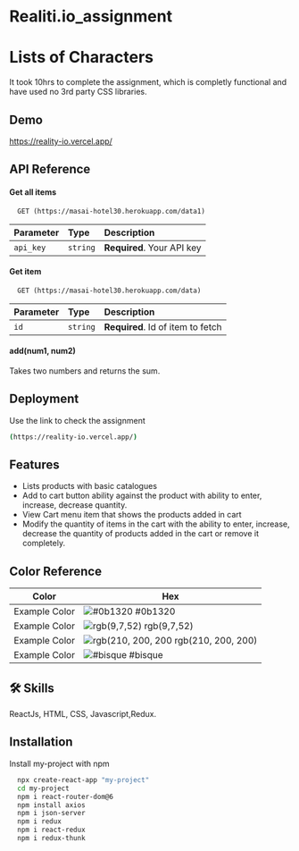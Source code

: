 # Realiti.io_assignment

# Lists of Characters

It took 10hrs to complete the assignment, which is completly functional and have used no 3rd party CSS libraries.



## Demo

https://reality-io.vercel.app/


## API Reference

#### Get all items

```http
  GET (https://masai-hotel30.herokuapp.com/data1)
```

| Parameter | Type     | Description                |
| :-------- | :------- | :------------------------- |
| `api_key` | `string` | **Required**. Your API key |

#### Get item

```http
  GET (https://masai-hotel30.herokuapp.com/data)
```

| Parameter | Type     | Description                       |
| :-------- | :------- | :-------------------------------- |
| `id`      | `string` | **Required**. Id of item to fetch |

#### add(num1, num2)

Takes two numbers and returns the sum.


## Deployment

Use the link to check the assignment

```bash
(https://reality-io.vercel.app/)
```







## Features

- Lists products with basic catalogues
- Add to cart button ability against the product with ability to enter, increase, decrease quantity.
- View Cart menu item that shows the products added in cart
- Modify the quantity of items in the cart with the ability to enter, increase, decrease the quantity of products added in the cart or remove it completely.

## Color Reference

| Color             | Hex                                                                |
| ----------------- | ------------------------------------------------------------------ |
| Example Color | ![#0b1320](https://via.placeholder.com/10/0a192f?text=+) #0b1320 |
| Example Color | ![rgb(9,7,52)](https://via.placeholder.com/10/f8f8f8?text=+) rgb(9,7,52) |
| Example Color | ![rgb(210, 200, 200](https://via.placeholder.com/10/00b48a?text=+) rgb(210, 200, 200) |
| Example Color | ![#bisque](https://via.placeholder.com/10/00b48a?text=+) #bisque |



## 🛠 Skills
ReactJs, HTML, CSS, Javascript,Redux.


## Installation

Install my-project with npm

```bash
  npx create-react-app "my-project"
  cd my-project
  npm i react-router-dom@6
  npm install axios
  npm i json-server 
  npm i redux 
  npm i react-redux 
  npm i redux-thunk
  
  
```
    





